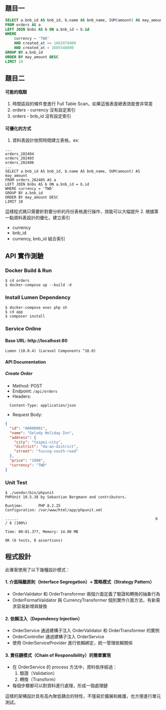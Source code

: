 ## 題目一
```sql
SELECT a.bnb_id AS bnb_id, b.name AS bnb_name, SUM(amount) AS may_amount
FROM orders AS a
LEFT JOIN bnbs AS b ON a.bnb_id = b.id 
WHERE 
    currency = 'TWD'
    AND created_at >= 1682870400
    AND created_at < 1685548800
GROUP BY a.bnb_id
ORDER BY may_amount DESC
LIMIT 10
```
## 題目二
#### 可能的瓶頸
1. 時間區段的條件會進行 Full Table Scan，如果這張表是總表效能會非常差
2. orders - currency 沒有設定索引
3. orders - bnb_id 沒有設定索引
#### 可優化的方式
1. 資料表設計依照時間建立表格，ex:
```
...
orders_202404
orders_202405
orders_202406
...
SELECT a.bnb_id AS bnb_id, b.name AS bnb_name, SUM(amount) AS may_amount
FROM orders_202405 AS a
LEFT JOIN bnbs AS b ON a.bnb_id = b.id
WHERE currency = 'TWD'
GROUP BY a.bnb_id
ORDER BY may_amount DESC
LIMIT 10
```
這樣程式碼只需要針對要分析的月份表格進行操作，效能可以大幅提升
2. 根據第一點資料表設計的優化，建立索引
  * currency
  * bnb_id
  * currency, bnb_id 組合索引

## API 實作測驗

### Docker Build & Run

```shell
$ cd orders
$ docker-compose up --build -d
```

### Install Lumen Dependency
```shell
$ docker-compose exec php sh
$ cd app
$ composer install
```

### Service Online
#### Base URL: http://localhost:80
```
Lumen (10.0.4) (Laravel Components ^10.0)
```
#### API Documentation
##### Create Order
* Method: POST
* Endpoint: `/api/orders`
* Headers:
```
  Content-Type: application/json
```
* Request Body:
```json
{
  "id": "A0000001",
  "name": "Gelody Holiday Inn",
  "address": {
    "city": "taipei-city",
    "district": "da-an-district",
    "street": "fuxing-south-road"
  },
  "price": "1990",
  "currency": "TWD"
}
```
### Unit Test
```shell
$ ./vendor/bin/phpunit
PHPUnit 10.5.38 by Sebastian Bergmann and contributors.

Runtime:       PHP 8.2.25
Configuration: /var/www/html/app/phpunit.xml

......                                                              6 / 6 (100%)

Time: 00:01.377, Memory: 14.00 MB

OK (6 tests, 8 assertions)
```

## 程式設計
此專案使用了以下幾種設計模式：
#### 1. 介面隔離原則（Interface Segregation）+ 策略模式（Strategy Pattern）
  * OrderValidator 和 OrderTransformer 兩個介面定義了驗證和轉換的抽象行為
  * OrderFormatValidator 與 CurrencyTransformer 個別實作介面方法，有新需求容易新增與替換
#### 2. 依賴注入（Dependency Injection）
  * OrderService 通過建構子注入 OrderValidator 和 OrderTransformer 的實例
  * OrderController 通過建構子注入 OrderService
  * 使用 OrderServiceProvider 進行依賴綁定，統一管理依賴關係
#### 3. 責任鏈模式（Chain of Responsibility）的簡單實現
  * 在 OrderService 的 process 方法中，資料依序經過：
    1. 驗證（Validation）
    2. 轉換（Transform）
  * 每個步驟都可以對資料進行處理，形成一個處理鏈
  
這樣的架構設計具有高內聚低耦合的特性，不僅易於擴展和維護，也方便進行單元測試。
